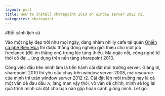 ```yaml
---
layout: post
title: How to install sharepoint 2010 on window server 2012 r2,
categories: sharepoint
---
```


#Bối cảnh lịch sử

Vào một ngày đẹp trời như mọi ngày, đang nhâm nhi ly cafe tại quán [Ghiền cà phê Biên Hòa](https://www.facebook.com/ghiencafebienhoa) thì được thằng đồng nghiệp giới thiệu cho một job freelance (đội ơn thằng em) trong lúc túng thiếu. Mà ngặc nỗi, công nghệ từ thời cổ đại... ứng dụng trên nền tảng sharepoint 2010.

Công việc đầu tiên mình làm là tiến hành cài đặt môi trường server. Giàng ơi, sharepoint 2010 thì yêu cầu chạy trên window server 2008, mà resource của mình thì toàn window server 2012 r2. Cài đặt lên môi trường này là cả một vấn đề đau đầu :v, lang man vậy thôi, vô vấn đề chính, mình sẽ log lại quá trình mình cài đặt cho bạn nào gặp hoàn cảnh giống mình. Let go.



